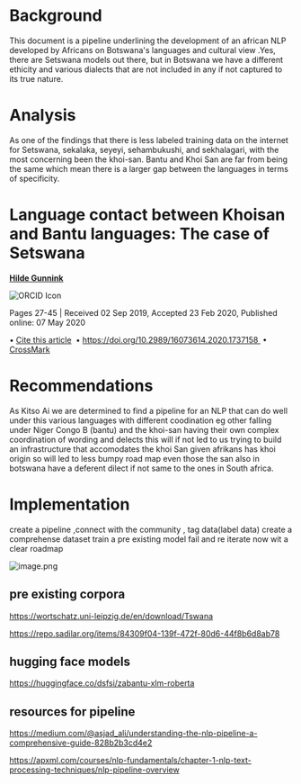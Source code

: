 # Background

This document is a pipeline underlining the development of an african NLP developed by Africans on Botswana's languages and cultural view .Yes, there are Setswana models out there, but in Botswana we have a different ethicity and various dialects that are not  included in any if not captured to its true nature.

# Analysis

As one of the findings that there is less labeled training data on the internet for Setswana, sekalaka, seyeyi, sehambukushi, and sekhalagari, with the most concerning been the khoi-san. Bantu and Khoi San are far from being the same which mean there is a larger gap between the languages in terms of specificity.

# **Language contact between Khoisan and Bantu languages: The case of Setswana**

[**Hilde Gunnink**](https://www.tandfonline.com/author/Gunnink%2C+Hilde)

![ORCID Icon](https://www.tandfonline.com/templates/jsp/_style2/_tandf/images/orcid.svg)

Pages 27-45 | Received 02 Sep 2019, Accepted 23 Feb 2020, Published online: 07 May 2020

• [Cite this article](https://www.tandfonline.com/doi/abs/10.2989/16073614.2020.1737158#) 
• https://doi.org/10.2989/16073614.2020.1737158 
• [CrossMark](https://www.tandfonline.com/doi/abs/10.2989/16073614.2020.1737158#)

# Recommendations

As Kitso Ai we are determined to find a pipeline for an NLP that can do well under this various languages with different coodination eg other falling under Niger Congo B (bantu) and the khoi-san having their own complex coordination of wording and delects this will if not led to us trying to build an infrastructure that accomodates the khoi San given afrikans has khoi origin so will led to less bumpy road map even those the san also in botswana have a deferent dilect if not same to the ones in South africa.

# Implementation

create a pipeline ,connect with the community , tag data(label data) create a comprehense dataset train a pre existing model fail and re iterate now wit a clear roadmap 

![image.png](attachment:61efdd46-6b34-4a18-8b51-cbc6b1a90047:image.png)

## **pre existing corpora**

https://wortschatz.uni-leipzig.de/en/download/Tswana

https://repo.sadilar.org/items/84309f04-139f-472f-80d6-44f8b6d8ab78

## hugging face models

https://huggingface.co/dsfsi/zabantu-xlm-roberta

## resources for pipeline

https://medium.com/@asjad_ali/understanding-the-nlp-pipeline-a-comprehensive-guide-828b2b3cd4e2

https://apxml.com/courses/nlp-fundamentals/chapter-1-nlp-text-processing-techniques/nlp-pipeline-overview